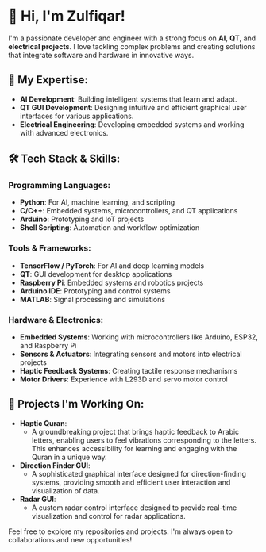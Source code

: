 # 👋 Hi, I'm Zulfiqar!

I'm a passionate developer and engineer with a strong focus on **AI**, **QT**, and **electrical projects**. I love tackling complex problems and creating solutions that integrate software and hardware in innovative ways.

## 🔧 My Expertise:
- **AI Development**: Building intelligent systems that learn and adapt.
- **QT GUI Development**: Designing intuitive and efficient graphical user interfaces for various applications.
- **Electrical Engineering**: Developing embedded systems and working with advanced electronics.

## 🛠️ Tech Stack & Skills:
### Programming Languages:
- **Python**: For AI, machine learning, and scripting
- **C/C++**: Embedded systems, microcontrollers, and QT applications
- **Arduino**: Prototyping and IoT projects
- **Shell Scripting**: Automation and workflow optimization

### Tools & Frameworks:
- **TensorFlow / PyTorch**: For AI and deep learning models
- **QT**: GUI development for desktop applications
- **Raspberry Pi**: Embedded systems and robotics projects
- **Arduino IDE**: Prototyping and control systems
- **MATLAB**: Signal processing and simulations

### Hardware & Electronics:
- **Embedded Systems**: Working with microcontrollers like Arduino, ESP32, and Raspberry Pi
- **Sensors & Actuators**: Integrating sensors and motors into electrical projects
- **Haptic Feedback Systems**: Creating tactile response mechanisms
- **Motor Drivers**: Experience with L293D and servo motor control

## 🚀 Projects I'm Working On:
- **Haptic Quran**: 
   - A groundbreaking project that brings haptic feedback to Arabic letters, enabling users to feel vibrations corresponding to the letters. This enhances accessibility for learning and engaging with the Quran in a unique way.
- **Direction Finder GUI**: 
   - A sophisticated graphical interface designed for direction-finding systems, providing smooth and efficient user interaction and visualization of data.
- **Radar GUI**: 
   - A custom radar control interface designed to provide real-time visualization and control for radar applications.



Feel free to explore my repositories and projects. I'm always open to collaborations and new opportunities!

